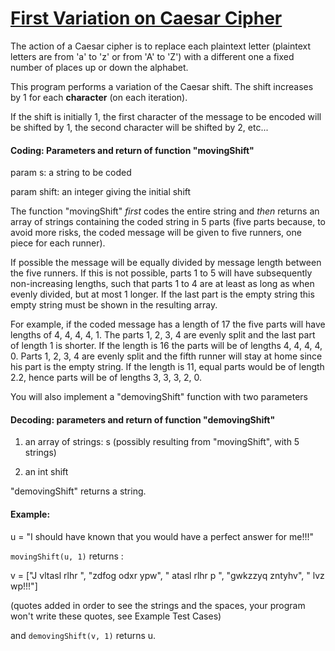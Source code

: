 # [First Variation on Caesar Cipher](https://www.codewars.com/kata/first-variation-on-caesar-cipher "https://www.codewars.com/kata/5508249a98b3234f420000fb")

The action of a Caesar cipher is to replace each plaintext letter (plaintext letters are from 'a' to 'z' or from 'A'
to 'Z') with a different one a fixed number of places up or down the alphabet.

This program performs a variation of the Caesar shift. The shift increases by 1 for each **character** (on each
iteration).

If the shift is initially 1, the first character of the message to be
encoded will be shifted by 1, the second character will be
shifted by 2, etc...

#### Coding: Parameters and return of function "movingShift"

param s: a string to be coded

param shift: an integer giving the initial shift

The function "movingShift" *first* codes the entire string and *then* returns an array of strings
containing the coded string in 5 parts (five parts
because, to avoid more risks, the coded message will be given to five
runners, one piece for each runner).

If possible the message will be equally divided by message length between the five runners. If this is not possible,
parts 1 to 5 will have subsequently non-increasing lengths, such that parts 1 to 4 are at least as long as when evenly
divided, but at most 1 longer. If the last part is the empty string this empty string must be shown in the resulting
array.

For example, if the coded message has a length of 17 the five parts will have lengths of 4, 4, 4, 4, 1. The parts 1, 2,
3, 4 are evenly split and the last part of length 1 is shorter. If the length is 16 the parts will be of lengths 4, 4,
4, 4, 0. Parts 1, 2, 3, 4 are evenly split and the fifth runner will stay at home since his part is the empty string. If
the length is 11, equal parts would be of length 2.2, hence parts will be of lengths 3, 3, 3, 2, 0.

You will also implement a "demovingShift" function with two parameters

#### Decoding: parameters and return of function "demovingShift"

1) an array of strings: s (possibly resulting from "movingShift", with 5 strings)

2) an int shift

"demovingShift" returns a string.

#### Example:

u = "I should have known that you would have a perfect answer for me!!!"

`movingShift(u, 1)` returns :

v = ["J vltasl rlhr ", "zdfog odxr ypw", " atasl rlhr p ", "gwkzzyq zntyhv", " lvz wp!!!"]

(quotes added in order to see the strings and the spaces, your program won't write these quotes, see Example Test Cases)

and `demovingShift(v, 1)` returns u.